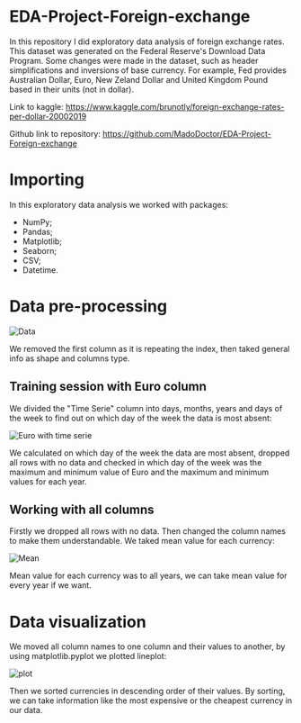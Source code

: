 # EDA-Project-Foreign-exchange
In this repository I did exploratory data analysis of foreign exchange rates. This dataset was generated on the Federal Reserve's Download Data Program. Some changes were made in the dataset, such as header simplifications and inversions of base currency. For example, Fed provides Australian Dollar, Euro, New Zeland Dollar and United Kingdom Pound based in their units (not in dollar).

Link to kaggle: https://www.kaggle.com/brunotly/foreign-exchange-rates-per-dollar-20002019

Github link to repository: https://github.com/MadoDoctor/EDA-Project-Foreign-exchange

# Importing

In this exploratory data analysis we worked with packages:

* NumPy;
* Pandas;
* Matplotlib;
* Seaborn;
* CSV;
* Datetime.

# Data pre-processing

![Data](https://user-images.githubusercontent.com/74544370/115555954-ec39af00-a2d1-11eb-87ca-8aa5d4a8c5db.png)

We removed the first column as it is repeating the index, then taked general info as shape and columns type.

## Training session with Euro column

We divided the "Time Serie" column into days, months, years and days of the week to find out on which day of the week the data is most absent:

![Euro with time serie](https://user-images.githubusercontent.com/74544370/115555909-e04ded00-a2d1-11eb-863f-19c385823e63.png)

We calculated on which day of the week the data are most absent, dropped all rows with no data and checked in which day of the week was the maximum and minimum value of Euro and the maximum and minimum values for each year.

## Working with all columns

Firstly we dropped all rows with no data. Then changed the column names to make them understandable. We taked mean value for each currency:

![Mean](https://user-images.githubusercontent.com/74544370/115555804-c3191e80-a2d1-11eb-8096-9f76fe3adbc3.png)

Mean value for each currency was to all years, we can take mean value for every year if we want.

# Data visualization

We moved all column names to one column and their values to another, by using matplotlib.pyplot we plotted lineplot:

![plot](https://user-images.githubusercontent.com/74544370/115556831-e8f2f300-a2d2-11eb-8440-91680d176fcc.png)

Then we sorted currencies in descending order of their values. By sorting, we can take information like the most expensive or the cheapest currency in our data.
